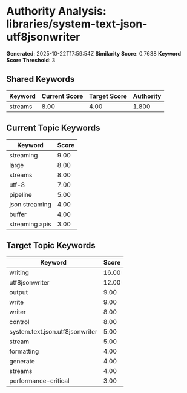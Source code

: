 # Authority Analysis: libraries/system-text-json-utf8jsonwriter

**Generated**: 2025-10-22T17:59:54Z
**Similarity Score**: 0.7638
**Keyword Score Threshold**: 3

## Shared Keywords

| Keyword | Current Score | Target Score | Authority |
|---------|---------------|--------------|-----------|
| streams | 8.00 | 4.00 | 1.800 |

## Current Topic Keywords

| Keyword | Score |
|---------|-------|
| streaming | 9.00 |
| large | 8.00 |
| streams | 8.00 |
| utf-8 | 7.00 |
| pipeline | 5.00 |
| json streaming | 4.00 |
| buffer | 4.00 |
| streaming apis | 3.00 |

## Target Topic Keywords

| Keyword | Score |
|---------|-------|
| writing | 16.00 |
| utf8jsonwriter | 12.00 |
| output | 9.00 |
| write | 9.00 |
| writer | 8.00 |
| control | 8.00 |
| system.text.json.utf8jsonwriter | 5.00 |
| stream | 5.00 |
| formatting | 4.00 |
| generate | 4.00 |
| streams | 4.00 |
| performance-critical | 3.00 |

